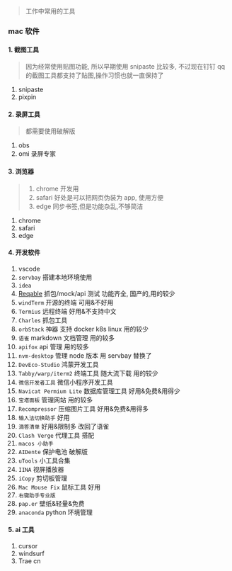 > 工作中常用的工具

### mac 软件

#### 1. 截图工具

> 因为经常使用贴图功能, 所以早期使用 snipaste 比较多, 不过现在钉钉 qq 的截图工具都支持了贴图,操作习惯也就一直保持了

1. snipaste
2. pixpin

#### 2. 录屏工具

> 都需要使用破解版

1. obs
2. omi 录屏专家

#### 3. 浏览器

> 1. chrome 开发用
> 2. safari 好处是可以把网页伪装为 app, 使用方便
> 3. edge 同步书签,但是功能杂乱,不够简洁

1. chrome
2. safari
3. edge

#### 4. 开发软件

1. vscode
2. `servbay` 搭建本地环境使用
3. `idea`
4. [Reqable](https://reqable.com/zh-CN/) 抓包/mock/api 测试 功能齐全, 国产的,用的较少
5. `windTerm` 开源的终端 可用&不好用
6. `Termius` 远程终端 好用&不支持中文
7. `Charles` 抓包工具
8. `orbStack` 神器 支持 docker k8s linux 用的较少
9. `语雀` markdown 文档管理 用的较多
10. `apifox` api 管理 用的较多
11. `nvm-desktop` 管理 node 版本 用 servbay 替换了
12. `DevEco-Studio` 鸿蒙开发工具
13. `Tabby/warp/iterm2` 终端工具 随大流下载 用的较少
14. `微信开发者工具` 微信小程序开发工具
15. `Navicat Permium Lite` 数据库管理工具 好用&免费&用得少
16. `宝塔面板` 管理网站 用的较多
17. `Recompressor` 压缩图片工具 好用&免费&用得多
18. `输入法切换助手` 好用
19. `滴答清单` 好用&限制多 改回了语雀
20. `Clash Verge` 代理工具 搭配
21. `macos 小助手`
22. `AIDente` 保护电池 破解版
23. `uTools` 小工具合集
24. `IINA` 视屏播放器
25. `iCopy` 剪切板管理
26. `Mac Mouse Fix` 鼠标工具 好用
27. `右键助手专业版`
28. `pap.er` 壁纸&轻量&免费
29. `anaconda` python 环境管理

#### 5. ai 工具

1. cursor
2. windsurf
3. Trae cn

